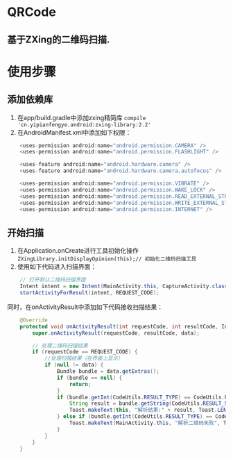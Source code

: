 # QRCode
基于ZXing的二维码扫描.
---
# 使用步骤
## 添加依赖库
1. 在app/build.gradle中添加zxing精简库
`compile 'cn.yipianfengye.android:zxing-library:2.2'`
2. 在AndroidManifest.xml中添加如下权限：
```java
    <uses-permission android:name="android.permission.CAMERA" />
    <uses-permission android:name="android.permission.FLASHLIGHT" />

    <uses-feature android:name="android.hardware.camera" />
    <uses-feature android:name="android.hardware.camera.autofocus" />

    <uses-permission android:name="android.permission.VIBRATE" />
    <uses-permission android:name="android.permission.WAKE_LOCK" />
    <uses-permission android:name="android.permission.READ_EXTERNAL_STORAGE" />
    <uses-permission android:name="android.permission.WRITE_EXTERNAL_STORAGE" />
    <uses-permission android:name="android.permission.INTERNET" />
```
## 开始扫描
1. 在Application.onCreate进行工具初始化操作
`ZXingLibrary.initDisplayOpinion(this);// 初始化二维码扫描工具`
2. 使用如下代码进入扫描界面：
```java
    // 打开默认二维码扫描界面
    Intent intent = new Intent(MainActivity.this, CaptureActivity.class);
    startActivityForResult(intent, REQUEST_CODE);
```
同时，在onActivityResult中添加如下代码接收扫描结果：
```java
    @Override
    protected void onActivityResult(int requestCode, int resultCode, Intent data) {
        super.onActivityResult(requestCode, resultCode, data);

        // 处理二维码扫描结果
        if (requestCode == REQUEST_CODE) {
            //处理扫描结果（在界面上显示）
            if (null != data) {
                Bundle bundle = data.getExtras();
                if (bundle == null) {
                    return;
                }
                if (bundle.getInt(CodeUtils.RESULT_TYPE) == CodeUtils.RESULT_SUCCESS) {
                    String result = bundle.getString(CodeUtils.RESULT_STRING);
                    Toast.makeText(this, "解析结果:" + result, Toast.LENGTH_LONG).show();
                } else if (bundle.getInt(CodeUtils.RESULT_TYPE) == CodeUtils.RESULT_FAILED) {
                    Toast.makeText(MainActivity.this, "解析二维码失败", Toast.LENGTH_LONG).show();
                }
            }
        }
    }
```